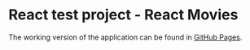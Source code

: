 # React test project - React Movies

The working version of the application can be found in [GitHub Pages](https://andreyslesarchuk.github.io/react-movies/).

